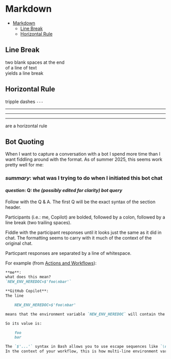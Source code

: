 # Markdown

<!-- markdownlint-disable MD007 -->
<!--ts-->
* [Markdown](#markdown)
   * [Line Break](#line-break)
   * [Horizontal Rule](#horizontal-rule)
<!--te-->
<!-- markdownlint-enable MD007 -->

## Line Break

two blank spaces at the end  
of a line of text  
yields a line break

## Horizontal Rule

tripple dashes `---`

---
---
---

are a horizontal rule

## Bot Quoting

When I want to capture a conversation with a bot I spend more time than I want fiddling around with the format.  As of summer 2025, this seems work pretty well for me:

### _summary_: what was I trying to do when I initiated this bot chat

#### _question_: Q: _the (possibly edited for clarity) bot query_

Follow with the Q & A.  The first Q will be the exact syntax of the section header.

Participants (i.e.: me, Copilot) are bolded, followed by a colon, followed by a line break (two trailing spaces).

Fiddle with the participant responses until it looks just the same as it did in chat.  The formatting seems to carry with it much of the context of the original chat.

Particpant responses are separated by a line of whitespace.

For example (from [Actions and Workflows](../actions-and-workflows/README.md)):

```markdown
**me**:  
what does this mean?  
`NEW_ENV_HEREDOC=$'foo\nbar'`

**GitHub Copilot**:  
The line

    NEW_ENV_HEREDOC=$'foo\nbar'

means that the environment variable `NEW_ENV_HEREDOC` will contain the string `foo` followed by a newline, then `bar`.

So its value is:

    foo
    bar

The `$'...'` syntax in Bash allows you to use escape sequences like `\n` for newlines.  
In the context of your workflow, this is how multi-line environment variables are set using the here-doc syntax with `$GITHUB_ENV`.
```
